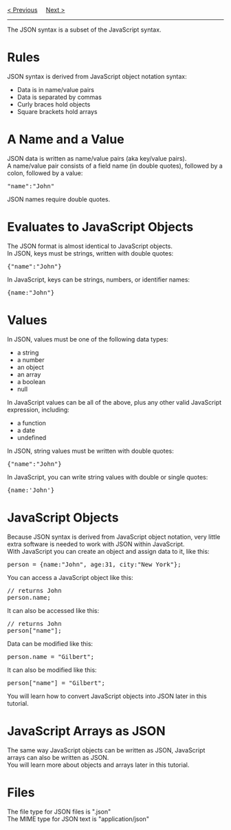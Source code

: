 <a href="/JS/JSON/Introduction.md">&lt; Previous</a>
&nbsp;&nbsp;&nbsp;
<a href="/JS/JSON/XML.md">Next &gt;</a>
<hr>
The JSON syntax is a subset of the JavaScript syntax.
<h1>Rules</h1>
JSON syntax is derived from JavaScript object notation syntax:
<ul>
  <li>Data is in name/value pairs</li>
  <li>Data is separated by commas</li>
  <li>Curly braces hold objects</li>
  <li>Square brackets hold arrays</li>
</ul>
<h1>A Name and a Value</h1>
JSON data is written as name/value pairs (aka key/value pairs).
<br>
A name/value pair consists of a field name (in double quotes), followed by a colon, followed by a value:
<pre>"name":"John"</pre>
JSON names require double quotes.
<h1>Evaluates to JavaScript Objects</h1>
The JSON format is almost identical to JavaScript objects.
<br>
In JSON, keys must be strings, written with double quotes:
<pre>{"name":"John"}</pre>
In JavaScript, keys can be strings, numbers, or identifier names:
<pre>{name:"John"}</pre>
<h1>Values</h1>
In JSON, values must be one of the following data types:
<ul>
  <li>a string</li>
  <li>a number</li>
  <li>an object</li>
  <li>an array</li>
  <li>a boolean</li>
  <li>null</li>
</ul>
In JavaScript values can be all of the above, plus any other valid JavaScript expression, including:
<ul>
  <li>a function</li>
  <li>a date</li>
  <li>undefined</li>
</ul>
In JSON, string values must be written with double quotes:
<pre>{"name":"John"}</pre>
In JavaScript, you can write string values with double or single quotes:
<pre>{name:'John'}</pre>
<h1>JavaScript Objects</h1>
Because JSON syntax is derived from JavaScript object notation, very little extra software is needed to work with JSON within JavaScript.
<br>
With JavaScript you can create an object and assign data to it, like this:
<pre>person = {name:"John", age:31, city:"New York"};</pre>
You can access a JavaScript object like this:
<pre>
// returns John
person.name;
</pre>
It can also be accessed like this:
<pre>
// returns John
person["name"];
</pre>
Data can be modified like this:
<pre>person.name = "Gilbert";</pre>
It can also be modified like this:
<pre>person["name"] = "Gilbert";</pre>
You will learn how to convert JavaScript objects into JSON later in this tutorial.
<h1>JavaScript Arrays as JSON</h1>
The same way JavaScript objects can be written as JSON, JavaScript arrays can also be written as JSON.
<br>
You will learn more about objects and arrays later in this tutorial.
<h1>Files</h1>
The file type for JSON files is ".json"
<br>
The MIME type for JSON text is "application/json"
